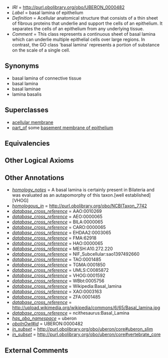  * *IRI* = http://purl.obolibrary.org/obo/UBERON_0000482
 * *Label* = basal lamina of epithelium
 * *Definition* = Acellular anatomical structure that consists of a thin sheet of fibrous proteins that underlie and support the cells of an epithelium. It separates the cells of an epithelium from any underlying tissue.
 * *Comment* = This class represents a continuous sheet of basal lamina which can underlie multiple epithelial cells over large regions. In contrast, the GO class 'basal lamina' represents a portion of substance on the scale of a single cell.

## Synonyms

 * basal lamina of connective tissue
 * basal lamina
 * basal laminae
 * lamina basalis

## Superclasses

 * [acellular membrane](../../UBERON/64/UBERON_0005764.md)
 * [part_of](../../BFO/50/BFO_0000050.md) some [basement membrane of epithelium](../../UBERON/69/UBERON_0005769.md)

## Equivalencies


## Other Logical Axioms


## Other Annotations

 * *[homology_notes](../../UBPROP/03/UBPROP_0000003.md)* = A basal lamina is certainly present in Bilateria and was evaluated as an autapomorphy of this taxon.[well established][VHOG]
 * *[homologous_in](../../core#homologous/in/core#homologous_in.md)* = http://purl.obolibrary.org/obo/NCBITaxon_7742
 * *[database_cross_reference](../../ef/oboInOwl#hasDbXref.md)* = AAO:0010269
 * *[database_cross_reference](../../ef/oboInOwl#hasDbXref.md)* = AEO:0000065
 * *[database_cross_reference](../../ef/oboInOwl#hasDbXref.md)* = BILA:0000065
 * *[database_cross_reference](../../ef/oboInOwl#hasDbXref.md)* = CARO:0000065
 * *[database_cross_reference](../../ef/oboInOwl#hasDbXref.md)* = EHDAA2:0003065
 * *[database_cross_reference](../../ef/oboInOwl#hasDbXref.md)* = FMA:62918
 * *[database_cross_reference](../../ef/oboInOwl#hasDbXref.md)* = HAO:0000065
 * *[database_cross_reference](../../ef/oboInOwl#hasDbXref.md)* = MESH:A10.272.220
 * *[database_cross_reference](../../ef/oboInOwl#hasDbXref.md)* = NIF_Subcellular:sao1397492660
 * *[database_cross_reference](../../ef/oboInOwl#hasDbXref.md)* = TAO:0001485
 * *[database_cross_reference](../../ef/oboInOwl#hasDbXref.md)* = TGMA:0001850
 * *[database_cross_reference](../../ef/oboInOwl#hasDbXref.md)* = UMLS:C0085872
 * *[database_cross_reference](../../ef/oboInOwl#hasDbXref.md)* = VHOG:0001592
 * *[database_cross_reference](../../ef/oboInOwl#hasDbXref.md)* = WBbt:0005756
 * *[database_cross_reference](../../ef/oboInOwl#hasDbXref.md)* = Wikipedia:Basal_lamina
 * *[database_cross_reference](../../ef/oboInOwl#hasDbXref.md)* = XAO:0003163
 * *[database_cross_reference](../../ef/oboInOwl#hasDbXref.md)* = ZFA:0001485
 * *[database_cross_reference](../../ef/oboInOwl#hasDbXref.md)* = http://upload.wikimedia.org/wikipedia/commons/6/65/Basal_lamina.jpg
 * *[database_cross_reference](../../ef/oboInOwl#hasDbXref.md)* = ncithesaurus:Basal_Lamina
 * *[has_obo_namespace](../../ce/oboInOwl#hasOBONamespace.md)* = uberon
 * *[oboInOwl#id](../../id/oboInOwl#id.md)* = UBERON:0000482
 * *[in_subset](../../et/oboInOwl#inSubset.md)* = http://purl.obolibrary.org/obo/uberon/core#uberon_slim
 * *[in_subset](../../et/oboInOwl#inSubset.md)* = http://purl.obolibrary.org/obo/uberon/core#vertebrate_core

## External Comments

